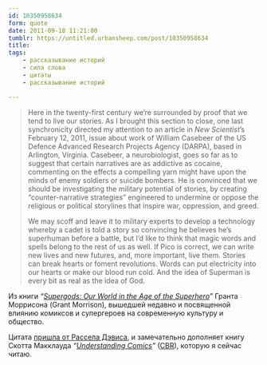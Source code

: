 ```yaml
---
id: 10350958634
form: quote
date: 2011-09-18 11:21:00
tumblr: https://untitled.urbansheep.com/post/10350958634
title: 
tags:
    - рассказывание историй
    - сила слова
    - цитаты
    - рассказывание историй

---
```


<blockquote>
<p>Here in the twenty-first century we&rsquo;re surrounded by proof that we tend to live our stories. As I brought this section to close, one last synchronicity directed my attention to an article in <em>New Scientist</em>&rsquo;s February 12, 2011, issue about work of William Casebeer of the US Defence Advanced Research Projects Agency (DARPA), based in Arlington, Virginia. Casebeer, a neurobiologist, goes so far as to suggest that certain narratives are as addictive as cocaine, commenting on the effects a compelling yarn might have upon the minds of enemy soldiers or suicide bombers. He is convinced that we should be investigating the military potential of stories, by creating “counter-narrative strategies” engineered to undermine or oppose the religious or political storylines that inspire war, oppression, and greed.</p>

<p>We may scoff and leave it to military experts to develop a technology whereby a cadet is told a story so convincing he believes he&rsquo;s superhuman before a battle, but I&rsquo;d like to think that magic words and spells belong to the rest of us as well. If Pico is correct, we can write new lives and new futures, and, more important, live them. Stories can break hearts or foment revolutions. Words can put electricity into our hearts or make our blood run cold. And the idea of Superman is every bit as real as the idea of God.</p>
</blockquote>

<p>Из книги <i>“<a href="http://www.amazon.com/Supergods-ebook/dp/B005AXZHI2/?tag=urbansheep-20">Supergods: Our World in the Age of the Superhero</a>”</i> Гранта Моррисона (Grant Morrison), вышедшей недавно и посвященной влиянию комиксов и супергероев на современную культуру и общество.</p>

<p>Цитата <a href="http://russelldavies.typepad.com/planning/2011/09/for-all-you-story-lot.html">пришла от Рассела Дэвиса</a>, и замечательно дополняет книгу Скотта Макклауда <i>“<a href="http://www.amazon.com/gp/product/006097625X/ref=as_li_ss_tl?ie=UTF8&amp;tag=urbansheep-20&amp;linkCode=as2&amp;camp=217145&amp;creative=399369&amp;creativeASIN=006097625X">Understanding Comics</a>”</i> (<a href="http://b23.ru/3cj2">CBR</a>), которую я сейчас читаю.</p>
